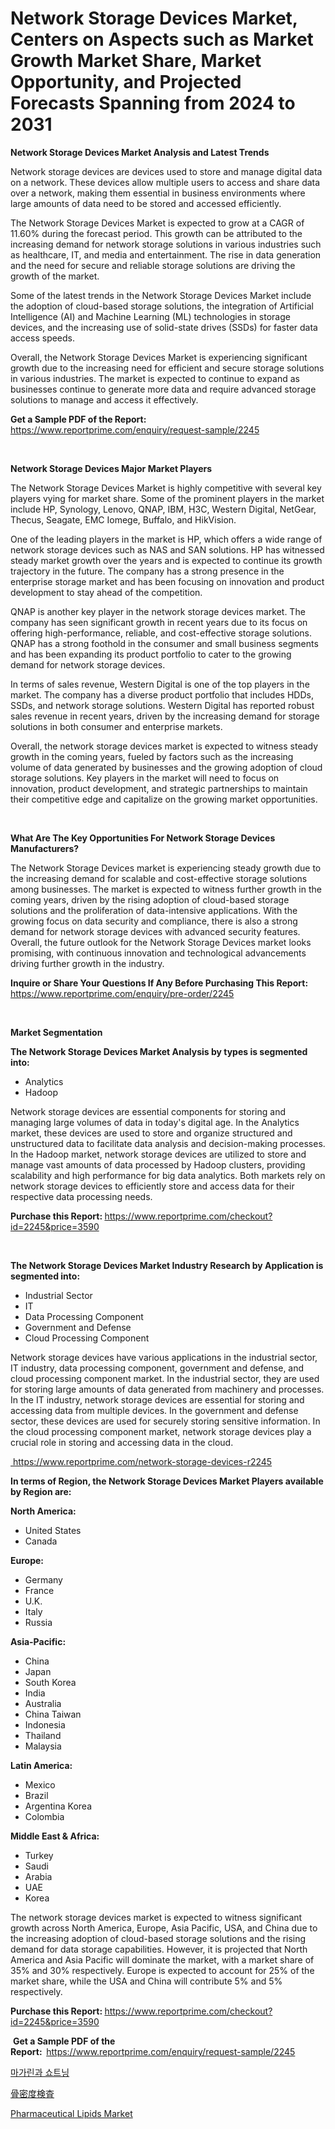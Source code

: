 <p><h1>Network Storage Devices Market, Centers on Aspects such as Market Growth Market Share, Market Opportunity, and Projected Forecasts Spanning from 2024 to 2031</h1></p><p><strong>Network Storage Devices Market Analysis and Latest Trends</strong></p>
<p><p>Network storage devices are devices used to store and manage digital data on a network. These devices allow multiple users to access and share data over a network, making them essential in business environments where large amounts of data need to be stored and accessed efficiently.</p><p>The Network Storage Devices Market is expected to grow at a CAGR of 11.60% during the forecast period. This growth can be attributed to the increasing demand for network storage solutions in various industries such as healthcare, IT, and media and entertainment. The rise in data generation and the need for secure and reliable storage solutions are driving the growth of the market.</p><p>Some of the latest trends in the Network Storage Devices Market include the adoption of cloud-based storage solutions, the integration of Artificial Intelligence (AI) and Machine Learning (ML) technologies in storage devices, and the increasing use of solid-state drives (SSDs) for faster data access speeds.</p><p>Overall, the Network Storage Devices Market is experiencing significant growth due to the increasing need for efficient and secure storage solutions in various industries. The market is expected to continue to expand as businesses continue to generate more data and require advanced storage solutions to manage and access it effectively.</p></p>
<p><strong>Get a Sample PDF of the Report:&nbsp;</strong> <a href="https://www.reportprime.com/enquiry/request-sample/2245">https://www.reportprime.com/enquiry/request-sample/2245</a></p>
<p>&nbsp;</p>
<p><strong>Network Storage Devices Major Market Players</strong></p>
<p><p>The Network Storage Devices Market is highly competitive with several key players vying for market share. Some of the prominent players in the market include HP, Synology, Lenovo, QNAP, IBM, H3C, Western Digital, NetGear, Thecus, Seagate, EMC Iomege, Buffalo, and HikVision.</p><p>One of the leading players in the market is HP, which offers a wide range of network storage devices such as NAS and SAN solutions. HP has witnessed steady market growth over the years and is expected to continue its growth trajectory in the future. The company has a strong presence in the enterprise storage market and has been focusing on innovation and product development to stay ahead of the competition.</p><p>QNAP is another key player in the network storage devices market. The company has seen significant growth in recent years due to its focus on offering high-performance, reliable, and cost-effective storage solutions. QNAP has a strong foothold in the consumer and small business segments and has been expanding its product portfolio to cater to the growing demand for network storage devices.</p><p>In terms of sales revenue, Western Digital is one of the top players in the market. The company has a diverse product portfolio that includes HDDs, SSDs, and network storage solutions. Western Digital has reported robust sales revenue in recent years, driven by the increasing demand for storage solutions in both consumer and enterprise markets.</p><p>Overall, the network storage devices market is expected to witness steady growth in the coming years, fueled by factors such as the increasing volume of data generated by businesses and the growing adoption of cloud storage solutions. Key players in the market will need to focus on innovation, product development, and strategic partnerships to maintain their competitive edge and capitalize on the growing market opportunities.</p></p>
<p>&nbsp;</p>
<p><strong>What Are The Key Opportunities For Network Storage Devices Manufacturers?</strong></p>
<p><p>The Network Storage Devices market is experiencing steady growth due to the increasing demand for scalable and cost-effective storage solutions among businesses. The market is expected to witness further growth in the coming years, driven by the rising adoption of cloud-based storage solutions and the proliferation of data-intensive applications. With the growing focus on data security and compliance, there is also a strong demand for network storage devices with advanced security features. Overall, the future outlook for the Network Storage Devices market looks promising, with continuous innovation and technological advancements driving further growth in the industry.</p></p>
<p><strong>Inquire or Share Your Questions If Any Before Purchasing This Report:</strong> <a href="https://www.reportprime.com/enquiry/pre-order/2245">https://www.reportprime.com/enquiry/pre-order/2245</a></p>
<p>&nbsp;</p>
<p><strong>Market Segmentation</strong></p>
<p><strong>The Network Storage Devices Market Analysis by types is segmented into:</strong></p>
<p><ul><li>Analytics</li><li>Hadoop</li></ul></p>
<p><p>Network storage devices are essential components for storing and managing large volumes of data in today's digital age. In the Analytics market, these devices are used to store and organize structured and unstructured data to facilitate data analysis and decision-making processes. In the Hadoop market, network storage devices are utilized to store and manage vast amounts of data processed by Hadoop clusters, providing scalability and high performance for big data analytics. Both markets rely on network storage devices to efficiently store and access data for their respective data processing needs.</p></p>
<p><strong>Purchase this Report:&nbsp;</strong><a href="https://www.reportprime.com/checkout?id=2245&price=3590">https://www.reportprime.com/checkout?id=2245&price=3590</a></p>
<p>&nbsp;</p>
<p><strong>The Network Storage Devices Market Industry Research by Application is segmented into:</strong></p>
<p><ul><li>Industrial Sector</li><li>IT</li><li>Data Processing Component</li><li>Government and Defense</li><li>Cloud Processing Component</li></ul></p>
<p><p>Network storage devices have various applications in the industrial sector, IT industry, data processing component, government and defense, and cloud processing component market. In the industrial sector, they are used for storing large amounts of data generated from machinery and processes. In the IT industry, network storage devices are essential for storing and accessing data from multiple devices. In the government and defense sector, these devices are used for securely storing sensitive information. In the cloud processing component market, network storage devices play a crucial role in storing and accessing data in the cloud.</p></p>
<p><a href="https://www.reportprime.com/network-storage-devices-r2245">&nbsp;https://www.reportprime.com/network-storage-devices-r2245</a></p>
<p><strong>In terms of Region, the Network Storage Devices Market Players available by Region are:</strong></p>
<p>
    <p> <strong> North America: </strong>
        <ul>
            <li>United States</li>
            <li>Canada</li>
        </ul>
        </p> 
    <p> <strong> Europe: </strong>
        <ul>
            <li>Germany</li>
            <li>France</li>
            <li>U.K.</li>
            <li>Italy</li>
            <li>Russia</li>
        </ul>
        </p> 
    <p> <strong> Asia-Pacific: </strong>
        <ul>
            <li>China</li>
            <li>Japan</li>
            <li>South Korea</li>
            <li>India</li>
            <li>Australia</li>
            <li>China Taiwan</li>
            <li>Indonesia</li>
            <li>Thailand</li>
            <li>Malaysia</li>
        </ul>
        </p> 
    <p> <strong> Latin America: </strong>
        <ul>
            <li>Mexico</li>
            <li>Brazil</li>
            <li>Argentina Korea</li>
            <li>Colombia</li>
        </ul>
        </p> 
    <p> <strong> Middle East & Africa: </strong>
        <ul>
            <li>Turkey</li>
            <li>Saudi</li>
            <li>Arabia</li>
            <li>UAE</li>
            <li>Korea</li>
        </ul>
    </p>
    </p>
<p><p>The network storage devices market is expected to witness significant growth across North America, Europe, Asia Pacific, USA, and China due to the increasing adoption of cloud-based storage solutions and the rising demand for data storage capabilities. However, it is projected that North America and Asia Pacific will dominate the market, with a market share of 35% and 30% respectively. Europe is expected to account for 25% of the market share, while the USA and China will contribute 5% and 5% respectively.</p></p>
<p><strong>Purchase this Report: </strong><a href="https://www.reportprime.com/checkout?id=2245&price=3590">https://www.reportprime.com/checkout?id=2245&price=3590</a></p>
<p>&nbsp;<strong>Get a Sample PDF of the Report:&nbsp;&nbsp;</strong><a href="https://www.reportprime.com/enquiry/request-sample/2245">https://www.reportprime.com/enquiry/request-sample/2245</a></p>
<p><strong></strong></p>
<p><p><a href="https://medium.com/@bennyuigleyjks/%EB%A7%88%EA%B0%80%EB%A6%B0-%EB%B0%8F-%EC%87%BC%ED%8A%B8%EB%8B%9D-%EC%8B%9C%EC%9E%A5-%EB%B6%84%EC%84%9D-%EA%B7%B8-cagr-%EC%8B%9C%EC%9E%A5-%EC%84%B8%EB%B6%84%ED%99%94-%EB%B0%8F-%EA%B8%80%EB%A1%9C%EB%B2%8C-%EC%82%B0%EC%97%85-%EA%B0%9C%EC%9A%94-8a4efec0206e">마가린과 쇼트닝</a></p><p><a href="https://github.com/SimeonBode1/Market-Research-Report-List-1/blob/main/143959572132.md">骨密度検査</a></p><p><a href="https://view.publitas.com/reportprime-1/pharmaceutical-lipids-market-focuses-on-market-share-size-and-projected-forecast-till-2031/">Pharmaceutical Lipids Market</a></p></p>